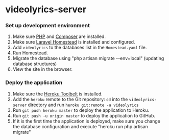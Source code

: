 videolyrics-server
==================

### Set up development environment
1. Make sure [PHP](http://php.net) and [Composer](https://getcomposer.org) are installed.
2. Make sure [Laravel Homestead](http://laravel.com/docs/homestead) is installed and configured.
3. Add `videolyrics` to the databases list in the `Homestead.yaml` file.
4. Run Homestead.
5. Migrate the database using "php artisan migrate --env=local" (updating database structures)
7. View the site in the browser.

### Deploy the application
1. Make sure the [Heroku Toolbelt](https://toolbelt.heroku.com) is installed.
2. Add the `heroku` remote to the Git repository: `cd` into the `videolyrics-server` directory and run `heroku git:remote -a videolyrics`
3. Run `git push heroku master` to deploy the application to Heroku.
4. Run `git push -u origin master` to deploy the application to GitHub.
5. If it is the first time the application is deployed, make sure you change the database configuration and execute "heroku run php artisan migrate"